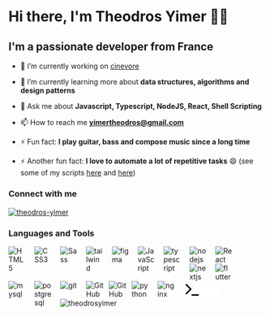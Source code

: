# Hi there, I'm Theodros Yimer 👋🏿

## I'm a passionate developer from France

<!-- <p align="left"> <img src="https://komarev.com/ghpvc/?username=theodrosyimer&label=Profile%20views&color=0e75b6&style=flat" alt="theodrosyimer" /> </p> -->

- 🔭 I’m currently working on [cinevore](https://github.com/theodrosyimer/cinevore)

- 🌱 I’m currently learning more about **data structures, algorithms and design patterns**

- 💬 Ask me about **Javascript, Typescript, NodeJS, React, Shell Scripting**

- 📫 How to reach me **<yimertheodros@gmail.com>**

- ⚡ Fun fact: **I play guitar, bass and compose music since a long time**
- ⚡ Another fun fact: **I love to automate a lot of repetitive tasks** 😄 (see some of my scripts [here](https://github.com/theodrosyimer/.dotfiles/tree/main/bin) and [here](https://github.com/theodrosyimer/.dotfiles/tree/main/zsh/custom))

### Connect with me

<a href="https://linkedin.com/in/theodros-yimer" target="blank">
  <img align="center" src="https://raw.githubusercontent.com/rahuldkjain/github-profile-readme-generator/master/src/images/icons/Social/linked-in-alt.svg" alt="theodros-yimer" height="30" width="35" style="padding-inline-end: 1rem;" />
</a>

### Languages and Tools

<!-- <img align="left" alt="Visual Studio Code" width="35px" src="https://cdn.jsdelivr.net/gh/devicons/devicon/icons/vscode/vscode-original.svg" style="padding-inline-end: 1rem;" /> -->
<img align="left" alt="HTML5" width="35px" src="https://cdn.jsdelivr.net/gh/devicons/devicon/icons/html5/html5-original.svg" style="padding-inline-end: 1rem;" />
<img align="left" alt="CSS3" width="35px" src="https://cdn.jsdelivr.net/gh/devicons/devicon/icons/css3/css3-original.svg" style="padding-inline-end: 1rem;" />
<img align="left" alt="Sass" width="35px" src="https://cdn.jsdelivr.net/gh/devicons/devicon/icons/sass/sass-original.svg" style="padding-inline-end: 1rem;" />
<img align="left" src="https://cdn.jsdelivr.net/gh/devicons/devicon/icons/tailwindcss/tailwindcss-original.svg" alt="tailwind" width="35" style="padding-inline-end: 1rem;" />
<img align="left" src="https://cdn.jsdelivr.net/gh/devicons/devicon/icons/figma/figma-original.svg" alt="figma" width="35px" style="padding-inline-end: 1rem;" />
<img align="left" alt="JavaScript" width="35px" src="https://cdn.jsdelivr.net/gh/devicons/devicon/icons/javascript/javascript-original.svg" style="padding-inline-end: 1rem;" />
<img align="left" src="https://cdn.jsdelivr.net/gh/devicons/devicon/icons/typescript/typescript-original.svg" alt="typescript" width="35px" style="padding-inline-end: 1rem;" />
<img align="left" src="https://cdn.jsdelivr.net/gh/devicons/devicon/icons/nodejs/nodejs-original.svg" alt="nodejs" width="35px" style="padding-inline-end: 1rem;" />
<img align="left" alt="React" width="35pxpx" src="https://cdn.jsdelivr.net/gh/devicons/devicon/icons/react/react-original.svg" style="padding-inline-end: 1rem;" />
<img align="left" src="https://cdn.jsdelivr.net/gh/devicons/devicon/icons/nextjs/nextjs-original.svg" alt="nextjs" width="35px" style="padding-inline-end: 1rem;" />
<img align="left" src="https://cdn.jsdelivr.net/gh/devicons/devicon/icons/flutter/flutter-original.svg" alt="flutter" width="32" style="padding-inline-end: 1rem;" />
<img align="left" src="https://cdn.jsdelivr.net/gh/devicons/devicon/icons/mysql/mysql-original-wordmark.svg" alt="mysql" width="35px" style="padding-inline-end: 1rem;" />
<img align="left" src="https://cdn.jsdelivr.net/gh/devicons/devicon/icons/postgresql/postgresql-original.svg" alt="postgresql" width="35px" style="padding-inline-end: 1rem;" />
<img align="left" src="https://cdn.jsdelivr.net/gh/devicons/devicon/icons/git/git-original.svg" alt="git" width="35" style="padding-inline-end: 1rem;" />
<img align="left" alt="GitHub" width="35px" src="https://user-images.githubusercontent.com/3369400/139447912-e0f43f33-6d9f-45f8-be46-2df5bbc91289.png#gh-dark-mode-only" style="padding-right:10px;" />
<img align="left" alt="GitHub" width="35px" src="https://user-images.githubusercontent.com/3369400/139448065-39a229ba-4b06-434b-bc67-616e2ed80c8f.png#gh-light-mode-only" style="padding-right:10px;" />
<img align="left" src="https://cdn.jsdelivr.net/gh/devicons/devicon/icons/python/python-original.svg" alt="python" width="35px" style="padding-inline-end: 1rem;" />
<img align="left" src="https://cdn.jsdelivr.net/gh/devicons/devicon/icons/nginx/nginx-original.svg" alt="nginx" width="35px" style="padding-inline-end: 1rem;" />
<img align="left" alt="Terminal" width="35px" src="./img/terminal-light.svg#gh-light-mode-only" />
<img align="left" alt="Terminal" width="35px" src="./img/terminal-dark.svg#gh-dark-mode-only" />

</br>

<!-- from docs:
> Using [GitHub's new media feature](https://github.blog/changelog/2022-05-19-specify-theme-context-for-images-in-markdown-beta/) in HTML to specify whether to display images for light or dark themes. This is done using the HTML `<picture>` element in combination with the `prefers-color-scheme` media feature.
 -->

</br>
</br>

<picture>
  <source
    srcset="https://github-readme-stats.vercel.app/api/top-langs?username=theodrosyimer&show_icons=true&theme=dark&layout=compact"
    media="(prefers-color-scheme: dark)"
  />
  <source
    srcset="https://github-readme-stats.vercel.app/api/top-langs?username=theodrosyimer&show_icons=true"
    media="(prefers-color-scheme: light), (prefers-color-scheme: no-preference)"
  />
  <img src="https://github-readme-stats.vercel.app/api/top-langs?username=theodrosyimer&show_icons=true&locale=en&layout=compact" alt="theodrosyimer"/>
</picture>
